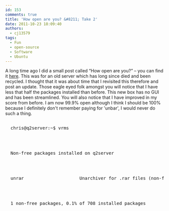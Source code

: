 ```yaml
---
id: 153
comments: true
title: 'How open are you? &#8211; Take 2'
date: 2011-10-23 18:09:40 
authors:
  - cj13579
tags:
  - Fun
  - open-source
  - Software
  - Ubuntu
---
```

A long time ago I did a small post called &#8220;How open are you?&#8221; &#8211; you can find it <a href="http://cj13579.dyndns-server.com/site/?p=77" target="_blank">here</a>. This was for an old server which has long since died and been recycled. I thought that it was about time that I revisited this therefore and post an update. <!-- more -->Those eagle eyed folk amongst you will notice that I have less that half the packages installed than before. This new box has no GUI and has been streamlined. You will also notice that I have improved in my score from before. I am now 99.9% open although I think I should be 100% because I definitely don't remember paying for 'unbar', I would never do such a thing.

<pre><div id="_mcePaste">
  chris@q2server:~$ vrms
</div>


<div id="_mcePaste">
  Non-free packages installed on q2server
</div>


<div id="_mcePaste">
  unrar                     Unarchiver for .rar files (non-free version)
</div>


<div id="_mcePaste">
  1 non-free packages, 0.1% of 708 installed packages
</div></pre>